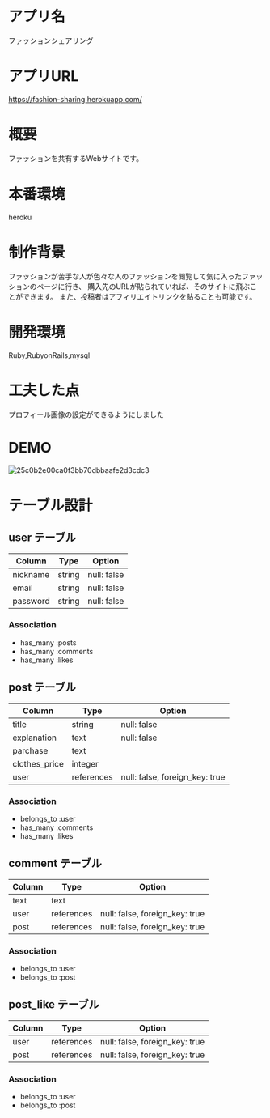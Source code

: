 # アプリ名
ファッションシェアリング

# アプリURL
https://fashion-sharing.herokuapp.com/

# 概要
ファッションを共有するWebサイトです。

# 本番環境
heroku

# 制作背景
ファッションが苦手な人が色々な人のファッションを閲覧して気に入ったファッションのページに行き、
購入先のURLが貼られていれば、そのサイトに飛ぶことができます。
また、投稿者はアフィリエイトリンクを貼ることも可能です。

# 開発環境
Ruby,RubyonRails,mysql

# 工夫した点
プロフィール画像の設定ができるようにしました

# DEMO
![25c0b2e00ca0f3bb70dbbaafe2d3cdc3](https://user-images.githubusercontent.com/72792963/107877484-23759380-6f10-11eb-92d5-42bb74e2688a.gif)


# テーブル設計

## user テーブル

| Column   | Type   | Option      |
| -------- | ------ | ----------- |
| nickname | string | null: false |
| email    | string | null: false |
| password | string | null: false |

### Association

- has_many :posts
- has_many :comments
- has_many :likes

## post テーブル

| Column        | Type       | Option                         |
| ------------- | ---------- | ------------------------------ |
| title         | string     | null: false                    |
| explanation   | text       | null: false                    |
| parchase      | text       |                                |
| clothes_price | integer    |                                |
| user          | references | null: false, foreign_key: true |

### Association

- belongs_to :user
- has_many :comments
- has_many :likes

## comment テーブル

| Column | Type       | Option                         |
| ------ | ---------- | ------------------------------ |
| text   | text       |                                |
| user   | references | null: false, foreign_key: true |
| post   | references | null: false, foreign_key: true |

### Association

- belongs_to :user
- belongs_to :post

## post_like テーブル

| Column | Type       | Option                         |
| ------ | ---------- | ------------------------------ |
| user   | references | null: false, foreign_key: true |
| post   | references | null: false, foreign_key: true |

### Association

- belongs_to :user
- belongs_to :post
